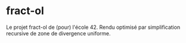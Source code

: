 # fract-ol
Le projet fract-ol de (pour) l'école 42. Rendu optimisé par simplification recursive de zone de divergence uniforme.
